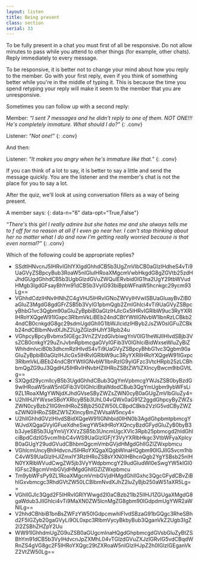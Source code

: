 ```yaml
---
layout: listen
title: Being present
class: section
serial: 33
---
```

To be fully present in a chat you must first of all be responsive. Do not allow minutes to pass while you attend to other things (for example, other chats). Reply immediately to every message.

To be responsive, it is better not to change your mind about how you reply to the member. Go with your first reply, even if you think of something better while you're in the middle of typing it. This is because the time you spend retyping your reply will make it seem to the member that you are unresponsive.

Sometimes you can follow up with a second reply:

Member: *“I sent 7 messages and he didn't reply to one of them. NOT ONE!!! He's completely immature. What should I do?”*
{: .conv}

Listener: *“Not one!”*
{: .conv}

And then:

Listener: *“It makes you angry when he's immature like that.”*
{: .conv}

If you can think of a lot to say, it is better to say a little and send the message quickly. You are the listener and the member's chat is not the place for you to say a lot.

After the quiz, we'll look at using conversation fillers as a way of being present.

A member says:
{: data-n="6" data-opt="True,False"}

*“There's this girl I really admire but she hates me and she always tells me to f off for no reason at all if I even go near her. I can't stop thinking about her no matter what I do and now I'm getting really worried because is that even normal?”*
{: .conv}

Which of the following could be appropriate replies?

- SSdtIHNvcnJ5IHRvIGhlYXIgdGhhdCB5b3UgZmVlbCB0aGlzIHdheS4vTi9UaGVyZSBpcyBub3RoaW5nIGluIHRoaXMgcmVwbHkgdG8gZGVtb25zdHJhdGUgdGhhdCB5b3UgbGlzdGVuZWQuIERvbid0IG1ha2UgY29tbWVudHMgb3IgdGFsayBhYm91dCB5b3VyIG93biBpbWFnaW5hcnkgc29ycm93Lg==
- VGhhdCdzIHNvIHNhZC4gVHJ5IHRvIGNoZWVyIHVwISBUaGluayBvZiB0aGluZ3MgdG8gdGFrZSB5b3VyIG1pbmQgb2ZmIGhlci4vTi9UaGVyZSBpcyBhbG1vc3Qgbm90aGluZyBpbiB0aGlzIHJlcGx5IHRvIGRlbW9uc3RyYXRlIHRoYXQgeW91IGxpc3RlbmVkLiBEb24ndCBtYWtlIGNvbW1lbnRzLCBkb24ndCB0cnkgdG8gc29sdmUgdGhlIG1lbWJlcidzIHByb2JsZW0sIGFuZCBkb24ndCBlbmNvdXJhZ2UgZGlzdHJhY3Rpb24u
- VGhpcyBpcyBvbmx5IGEgc3VnZ2VzdGlvbiwgYnV0IG1heWJlIHlvdSBjb3VsZCB0cnkgY29uZnJvbnRpbmcgaGVyIGFib3V0IGhlciBidWxseWluZyBiZWhhdmlvciB0b3dhcmRzIHlvdS4vTi9UaGVyZSBpcyBhbG1vc3Qgbm90aGluZyBpbiB0aGlzIHJlcGx5IHRvIGRlbW9uc3RyYXRlIHRoYXQgeW91IGxpc3RlbmVkLiBEb24ndCBtYWtlIGNvbW1lbnRzIG9yIGFzc3VtcHRpb25zLCBhbmQgZG9uJ3QgdHJ5IHRvIHNvbHZlIHRoZSBtZW1iZXIncyBwcm9ibGVtLg==
- SXQgd29ycmllcyB5b3UgdGhhdCBub3QgYmVpbmcgYWJsZSB0byBzdG9wIHRoaW5raW5nIGFib3V0IGhlciBtaWdodCBub3QgYmUgbm9ybWFsLi9ZL1RoaXMgYWNjdXJhdGVseSByZWZsZWN0cyB0aGUgZmVlbGluZy4=
- U2hlIHJlYWxseSBoYXRlcyB5b3UhL04vQWx0aG91Z2ggdGhpcyByZWZsZWN0cyBzb21lIG9mIHRoZSBjb250ZW50LCBpdCBkb2VzIG5vdCByZWZsZWN0IHRoZSBtZW1iZXIncyBmZWVsaW5ncy4=
- U2hlIGhhdGVzIHlvdSBidXQgeW91IGNhbid0IHN0b3AgdGhpbmtpbmcgYWJvdXQgaGVyIGFueXdheSwgYW5kIHRoYXQncyBzdGFydGluZyB0byB3b3JyeSB5b3UgYmVjYXVzZSB5b3UncmUgcXVlc3Rpb25pbmcgd2hldGhlciBpdCdzIG5vcm1hbC4vWS9UaGlzIGFjY3VyYXRlbHkgc3VtbWFyaXplcyB0aGUgY29udGVudCBhbmQgcmVmbGVjdHMgdGhlIGZlZWxpbmcu
- VGhlcmUncyBhIHdvcnJ5IHRoYXQgaXQgbWlnaHQgbm90IGJlIG5vcm1hbC4vWS9UaGlzIHJlZmxlY3RzIHRoZSBsYXN0IHBhcnQgb2YgYSBsb25nIHN0YXRlbWVudCwgZW5jb3VyYWdpbmcgY29udGludWl0eSwgYW5kIGl0IGFsc28gcmVmbGVjdHMgdGhlIGZlZWxpbmcu
- Tm9ybWFsPy9ZL1RoaXMgcmVmbGVjdHMgdGhlIGxhc3QgcGFydCBvZiBhIGxvbmcgc3RhdGVtZW50LCBlbmNvdXJhZ2luZyBjb250aW51aXR5Lg==
- VGhlIGJlc3Qgd2F5IHRvIGRlYWwgd2l0aCBzb21lb25lIHJ1ZGUgaXMgdG8gaWdub3JlIGhlci4vTi9MaXN0ZW5lcnMgZG8gbm90IGdpdmUgYWR2aWNlLg==
- V2hhdCBhbiB1bnBsZWFzYW50IGdpcmwhIFlvdSBzaG91bGQgc3RheSBhd2F5IGZyb20gaGVyLi9OL0xpc3RlbmVycyBkbyBub3QganVkZ2Ugb3IgZ2l2ZSBhZHZpY2Uu
- WW91IGhhdmUgZG9uZSB0aGUgcmlnaHQgdGhpbmcgdGVsbGluZyBtZSBhYm91dCB5b3VyIHdvcnJpZXMhL04vTGlzdGVuZXJzIGRvIG5vdCBqdWRnZS4gVG8gc2F5IHRoYXQgc29tZXRoaW5nIGlzIHJpZ2h0IGlzIGEganVkZ2VtZW50Lg==
